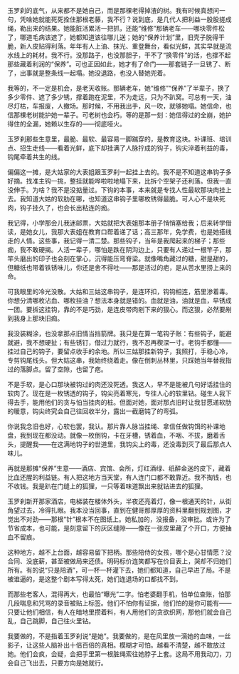 玉罗刹的底气，从来都不是她自己，而是那棵老得掉渣的树。我有时候真想问一句，凭啥她就能死死拴住那根老藤，我不行？说到底，是几代人把利益一股股搓成绳，勒出来的结果。她能脏活累活一把抓，还能“维修”那辆老车——哪块零件松了，哪道毛病该遮了，她都知道该往哪儿送；她的“保养计划”里，旧壳子脱得干脆，新人皮贴得利落。年年有人上油、抹光、重登舞台，看似光鲜，其实早就是流水线上的耗材。我不行。没那路子，也没那胆子，干不了“换零件”的活，也撑不起那些藏着利润的“保养”。可也正因如此，她才有了命门——那套链子一旦锈了、断了，出事就是整条线一起塌。她没退路，也没人替她兜着。

我等的，不一定是机会，是老天收账。那辆老车，她“维修”“保养”了半辈子，换了多少零件、遮了多少锈，撑着跑在泥里，不为走远，只为不趴窝。可总有一天，油尽灯枯，车报废，人撤场。那时候，不用我出手，风一吹，就够她塌。她信命，也信那棵老树能护她一辈子。可老树也会朽。等的是那一刻：她信得过的全崩，她护得住的全漏，她赖以生存的——彻底哑火。

玉罗刹那些生意里，最脆、最软、最容易一脚踹穿的，是教育这块。补课班、培训点、招生走线——看着光鲜，底下却挂满了人脉拧成的钩子，钩尖淬着利益的毒，钩尾牵着共生的线。

偏偏这一摊，是大姑家的大表姐跟玉罗刹一起挂上去的。我不是不知道这串钩子多好摘。找准主钩一挑，整挂就能哗啦啦地塌下来，比拆个空架子还利落。但我一直没伸手。为啥？我不是没掂量过。下钩的本事，本来就是专找人性最软那块肉挂上去。我知道大姑的软肋在哪，也知道这串钩子里哪枚锈得最脆。可人心不是块死肉，钩子挂久了，也会长出粘连的痂。

我记得，小学那会儿我迷邮票，大姑就把大表姐那本册子悄悄塞给我；后来转学借读，是她女儿，我那大表姐在教育口帮着递了话；高三那年，免学费，也是她搭线走的人情。这些事，我记得一清二楚。那些钩子，当年是我爬起来的梯子；那些痂，我不敢硬揭。人活一辈子，哪怕是跌在阴沟边上，只要有人递过一根竿子，那竿头磨出的印子也会刻在掌心，沉得能压弯脊梁。就像嘴角藏过的糖，甜是甜的，但糖纸也带着铁锈味儿，你还是舍不得吐——那是活过的疤，是从苦水里捞上来的命。

可我眼里的冷光没散。大姑和三姑这串钩子，是连环扣，钩钩相连，筋里渗着毒。你想分清哪枚沾血、哪枚挂油？想法本身就是错的。血就是油，油就是血，早锈成一团。要拆这挂钩，靠的不是巧劲，是连皮带肉剜下来的狠心。而这狠，必然要剐到我身上那块旧痂。

我没装糊涂，也没拿那点旧情当挡箭牌。我只是在算一笔钩子账：有些钩子，能避就避，我不想硬扯；有些锈钉，借过力就行，我不忍再楔深一寸。老钩手都懂——挂过自己的钩子，要留点收手的余地。所以三姑那挂新钩子，我照打，手稳心冷，专剪钩尾线头。但大姑这串，我始终绕着走。像在倒刺丛林里，只踩她当年替我指过的落脚点。留了空隙，也留了疤。

不是手软，是心口那块被钩过的肉还没死透。我这人，早不是能被几句好话挂住的软肉了。现在是一枚锈透的钩子，钩尖亮着寒光，专往人心的软里钻。碰生人我下得去手，能用他们的贪与怕当挂肉的桩。但面对她，面对那点旧时让我甘愿递软肋的暖意，钩尖终究会自己往回收半分，露出一截磨钝了的弯弧。

你说我念旧也好，心软也罢，我认。那片靠人脉当挂绳、拿信任做钩饵的补课地盘，我到现在都没动。就像一枚倒钩，卡在牙槽，锈着血，不咽、不拔，磨着舌头，提醒我——在这满地钩子的世道里，我钩尖上的毒，还没毒到灭了最后那点人味儿。

再就是那摊“保养”生意——酒店、宾馆、会所，灯红酒绿、纸醉金迷的皮下，藏着比血还腥的利益链。有人把这地方当天堂，有人连门口都不敢靠近。我不掏钱，也不收钱。我是趴在门缝上的狐狸，一只等着味道飘出来就钻进去的狐狸。

玉罗刹新开那家酒店，电梯装在楼体外头，半夜还亮着灯，像一根通天的针，从街角望过去，冷得扎眼。我本没当回事，直到在健哥那厚厚的资料里翻到规划图，才觉出不对劲——那根“针”根本不在图纸上。她私加的，没报备，没审批。或许为了节省成本，也可能，是刻意留下的灰区缝隙——像在一张皮里藏了个开口，方便抽血不留痕。

这种地方，越不上台面，越容易留下把柄。那些陪侍的女孩，哪个是心甘情愿？没合同、没底薪，甚至被做局来还债。明码标价连笑都写在价目表上，哭却不归她们所有。有的说“只是陪酒”，可一杯一杯灌下去，她们都知道，自己早进了局。不是被谁逼的，是这整个剧本写得太死，她们连退场的口都找不到。

而那些老客人，混得再大，也最怕“曝光”二字。怕老婆翻手机，怕单位查账，怕那几段喘息和咒骂的录音被贴上标签。他们不怕你有证据，他们怕的是你可能有——只要让他们相信，有人在暗地里攒着料，有人用他们的贪欲织网，那他们就会自己乱，自己跳脚，自己往火里钻。

我要做的，不是指着玉罗刹说“是她”。我要做的，是在风里放一滴她的血味，一丝影子，让这些人脑补出十倍百倍的真相。模糊才可怕。越看不清楚，越不敢放过她。他们会疯，会疑，会把手里第一根脏绳索往她脖子上套。这局不用我动刀，刀会自己飞出去，只要方向是她就行。